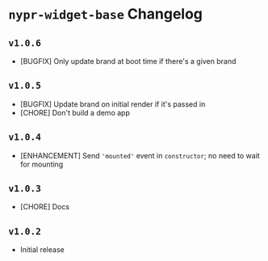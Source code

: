 # `nypr-widget-base` Changelog

## `v1.0.6`
- [BUGFIX] Only update brand at boot time if there's a given brand

## `v1.0.5`
- [BUGFIX] Update brand on initial render if it's passed in
- [CHORE] Don't build a demo app

## `v1.0.4`
- [ENHANCEMENT] Send `'mounted'` event in `constructor`; no need to wait for mounting

## `v1.0.3`
- [CHORE] Docs

## `v1.0.2`
- Initial release
